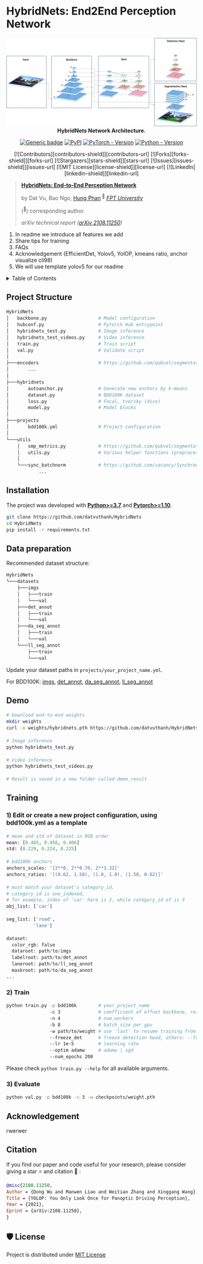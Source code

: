 # HybridNets: End2End Perception Network


<div align="center">
 
![logo](demo/hybridnets.jpg)  
**HybridNets Network Architecture.**  

[![Generic badge](https://img.shields.io/badge/License-MIT-<COLOR>.svg?style=for-the-badge)](https://github.com/datvuthanh/HybridNets/blob/main/LICENSE) 
[![PyPI](https://img.shields.io/pypi/v/segmentation-models-pytorch?color=blue&style=for-the-badge&logo=pypi&logoColor=white)](https://pypi.org/search/?q=segmentation-models-pytorch) 
[![PyTorch - Version](https://img.shields.io/badge/PYTORCH-1.4+-red?style=for-the-badge&logo=pytorch)](https://pepy.tech/project/segmentation-models-pytorch) 
[![Python - Version](https://img.shields.io/badge/PYTHON-3.6+-red?style=for-the-badge&logo=python&logoColor=white)](https://pepy.tech/project/segmentation-models-pytorch)
 
[![Contributors][contributors-shield]][contributors-url]
[![Forks][forks-shield]][forks-url]
[![Stargazers][stars-shield]][stars-url]
[![Issues][issues-shield]][issues-url]
[![MIT License][license-shield]][license-url]
[![LinkedIn][linkedin-shield]][linkedin-url]
 
</div>

> [**HybridNets: End-to-End Perception Network**](https://arxiv.org/abs/2108.11250)
>
> by Dat Vu, Bao Ngo, [Hung Phan](https://scholar.google.com/citations?user=V3paQH8AAAAJ&hl=vi&oi=ao)<sup> :email:</sup>     [*FPT University*](https://uni.fpt.edu.vn/en-US/Default.aspx)
>
>  (<sup>:email:</sup>) corresponding author.
>
> *arXiv technical report ([arXiv 2108.11250](https://arxiv.org/abs/2108.11250))*
    
1) In readme we introduce all features we add 
2) Share tips for training
3) FAQs
4) Acknowledgement (EfficientDet, Yolov5, YolOP, kmeans ratio, anchor visualize cli98) 
5) We will use template yolov5 for our readme
 
<!-- TABLE OF CONTENTS -->
<details>
  <summary>Table of Contents</summary>
  <ol>
    <li>
      <a href="#about-the-project">About The Project</a>
      <ul>
        <li><a href="#built-with">Built With</a></li>
      </ul>
    </li>
    <li>
      <a href="#getting-started">Getting Started</a>
      <ul>
        <li><a href="#prerequisites">Prerequisites</a></li>
        <li><a href="#installation">Installation</a></li>
      </ul>
    </li>
    <li><a href="#usage">Usage</a></li>
    <li><a href="#roadmap">Roadmap</a></li>
    <li><a href="#contributing">Contributing</a></li>
    <li><a href="#license">License</a></li>
    <li><a href="#contact">Contact</a></li>
    <li><a href="#acknowledgments">Acknowledgments</a></li>
  </ol>
</details>


## Project Structure
```bash
HybridNets
│   backbone.py                   # Model configuration
│   hubconf.py                    # Pytorch Hub entrypoint
│   hybridnets_test.py            # Image inference
│   hybridnets_test_videos.py     # Video inference
│   train.py                      # Train script
│   val.py                        # Validate script
│
├───encoders                      # https://github.com/qubvel/segmentation_models.pytorch/tree/master/segmentation_models_pytorch/encoders
│       ...
│
├───hybridnets
│       autoanchor.py             # Generate new anchors by k-means
│       dataset.py                # BDD100K dataset
│       loss.py                   # Focal, tversky (dice)
│       model.py                  # Model blocks
│
├───projects
│       bdd100k.yml               # Project configuration
│
└───utils
    │   smp_metrics.py            # https://github.com/qubvel/segmentation_models.pytorch/blob/master/segmentation_models_pytorch/metrics/functional.py
    │   utils.py                  # Various helper functions (preprocess, postprocess, eval...)
    │
    └───sync_batchnorm            # https://github.com/vacancy/Synchronized-BatchNorm-PyTorch/tree/master/sync_batchnorm 
            ...
```

## Installation
The project was developed with [**Python>=3.7**](https://www.python.org/downloads/) and [**Pytorch>=1.10**](https://pytorch.org/get-started/locally/).
```bash
git clone https://github.com/datvuthanh/HybridNets
cd HybridNets
pip install -r requirements.txt
```

## Data preparation
Recommended dataset structure:
```bash
HybridNets
└───datasets
    ├───imgs
    │   ├───train
    │   └───val
    ├───det_annot
    │   ├───train
    │   └───val
    ├───da_seg_annot
    │   ├───train
    │   └───val
    └───ll_seg_annot
        ├───train
        └───val
```
Update your dataset paths in `projects/your_project_name.yml`.

For BDD100K: [imgs](https://bdd-data.berkeley.edu/), [det_annot](https://drive.google.com/file/d/19CEnZzgLXNNYh1wCvUlNi8UfiBkxVRH0/view), [da_seg_annot](https://drive.google.com/file/d/1NZM-xqJJYZ3bADgLCdrFOa5Vlen3JlkZ/view), [ll_seg_annot](https://drive.google.com/file/d/1o-XpIvHJq0TVUrwlwiMGzwP1CtFsfQ6t/view)

## Demo
```bash
# Download end-to-end weights
mkdir weights
curl -o weights/hybridnets.pth https://github.com/datvuthanh/HybridNets/releases/download/v1.1/hybridnets.pth

# Image inference
python hybridnets_test.py

# Video inference
python hybridnets_test_videos.py

# Result is saved in a new folder called demo_result
```

## Training
### 1) Edit or create a new project configuration, using bdd100k.yml as a template
```python
# mean and std of dataset in RGB order
mean: [0.485, 0.456, 0.406]
std: [0.229, 0.224, 0.225]

# bdd100k anchors
anchors_scales: '[2**0, 2**0.70, 2**1.32]'
anchors_ratios: '[(0.62, 1.58), (1.0, 1.0), (1.58, 0.62)]'

# must match your dataset's category_id.
# category_id is one_indexed,
# for example, index of 'car' here is 2, while category_id of is 3
obj_list: ['car']

seg_list: ['road',
          'lane']

dataset:
  color_rgb: false
  dataroot: path/to/imgs
  labelroot: path/to/det_annot
  laneroot: path/to/ll_seg_annot
  maskroot: path/to/da_seg_annot
...
```

### 2) Train
```bash
python train.py -p bdd100k        # your_project_name
                -c 3              # coefficient of effnet backbone, result from paper is 3
                -n 4              # num_workers
                -b 8              # batch_size per gpu
                -w path/to/weight # use 'last' to resume training from previous session
                --freeze_det      # freeze detection head, others: --freeze_backbone, --freeze_seg
                --lr 1e-5         # learning rate
                --optim adamw     # adamw | sgd
                --num_epochs 200
```
Please check `python train.py --help` for all available arguments.

### 3) Evaluate
```bash
python val.py -p bdd100k -c 3 -w checkpoints/weight.pth
```
 
## Acknowledgement 
 rwerwer


## Citation

If you find our paper and code useful for your research, please consider giving a star :star:   and citation :pencil: :

```BibTeX
@misc{2108.11250,
Author = {Dong Wu and Manwen Liao and Weitian Zhang and Xinggang Wang},
Title = {YOLOP: You Only Look Once for Panoptic Driving Perception},
Year = {2021},
Eprint = {arXiv:2108.11250},
}
```
 
## 🛡️ License <a name="license"></a>
Project is distributed under [MIT License](https://github.com/datvuthanh/HybridNets/blob/main/LICENSE)
